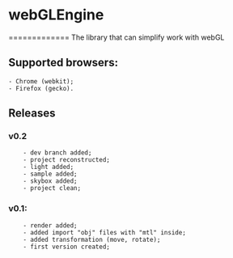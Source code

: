 # webGLEngine
=============
The library that can simplify work with webGL

## Supported browsers:
	- Chrome (webkit);
	- Firefox (gecko).

Releases
--------
### v0.2
		- dev branch added;
		- project reconstructed;
		- light added;
		- sample added;
		- skybox added;
		- project clean;
		
### v0.1:
		- render added;
		- added import "obj" files with "mtl" inside;
		- added transformation (move, rotate);
		- first version created;
		